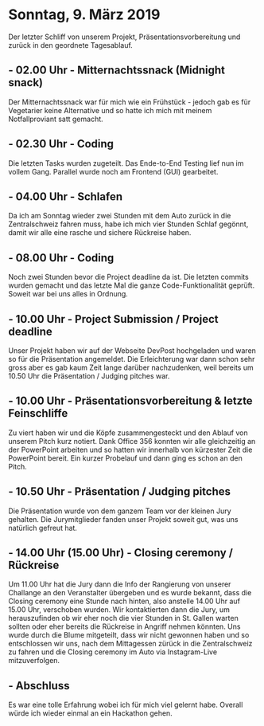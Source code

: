 # Sonntag, 9. März 2019

Der letzter Schliff von unserem Projekt, Präsentationsvorbereitung und zurück in den geordnete Tagesablauf.

## - 02.00 Uhr - Mitternachtssnack (Midnight snack)

Der Mitternachtssnack war für mich wie ein Frühstück - jedoch gab es für Vegetarier keine Alternative und so hatte ich mich mit meinem Notfallproviant satt gemacht.

## - 02.30 Uhr - Coding

Die letzten Tasks wurden zugeteilt. Das Ende-to-End Testing lief nun im vollem Gang. Parallel wurde noch am Frontend (GUI) gearbeitet.

## - 04.00 Uhr - Schlafen

Da ich am Sonntag wieder zwei Stunden mit dem Auto zurück in die Zentralschweiz fahren muss, habe ich mich vier Stunden Schlaf gegönnt, damit wir alle eine rasche und sichere Rückreise haben.

## - 08.00 Uhr - Coding

Noch zwei Stunden bevor die Project deadline da ist. Die letzten commits wurden gemacht und das letzte Mal die ganze Code-Funktionalität geprüft. Soweit war bei uns alles in Ordnung.

## - 10.00 Uhr - Project Submission / Project deadline

Unser Projekt haben wir auf der Webseite DevPost hochgeladen und waren so für die Präsentation angemeldet. Die Erleichterung war dann schon sehr gross aber es gab kaum Zeit lange darüber nachzudenken, weil bereits um 10.50 Uhr die Präsentation / Judging pitches war.

## - 10.00 Uhr - Präsentationsvorbereitung & letzte Feinschliffe

Zu viert haben wir und die Köpfe zusammengesteckt und den Ablauf von unserem Pitch kurz notiert. Dank Office 356 konnten wir alle gleichzeitig an der PowerPoint arbeiten und so hatten wir innerhalb von kürzester Zeit die PowerPoint bereit. Ein kurzer Probelauf und dann ging es schon an den Pitch.

## - 10.50 Uhr - Präsentation / Judging pitches

Die Präsentation wurde von dem ganzem Team vor der kleinen Jury gehalten. Die Jurymitglieder fanden unser Projekt soweit gut, was uns natürlich gefreut hat.

## - 14.00 Uhr (15.00 Uhr) - Closing ceremony / Rückreise

Um 11.00 Uhr hat die Jury dann die Info der Rangierung von unserer Challange an den Veranstalter übergeben und es wurde bekannt, dass die Closing ceremony eine Stunde nach hinten, also anstelle 14.00 Uhr auf 15.00 Uhr, verschoben wurden. Wir kontaktierten dann die Jury, um herauszufinden ob wir eher noch die vier Stunden in St. Gallen warten sollten oder eher bereits die Rückreise in Angriff nehmen könnten.
Uns wurde durch die Blume mitgeteilt, dass wir nicht gewonnen haben und so entschlossen wir uns, nach dem Mittagessen zürück in die Zentralschweiz zu fahren und die Closing ceremony im Auto via Instagram-Live mitzuverfolgen.

## - Abschluss

Es war eine tolle Erfahrung wobei ich für mich viel gelernt habe. Overall würde ich wieder einmal an ein Hackathon gehen.
